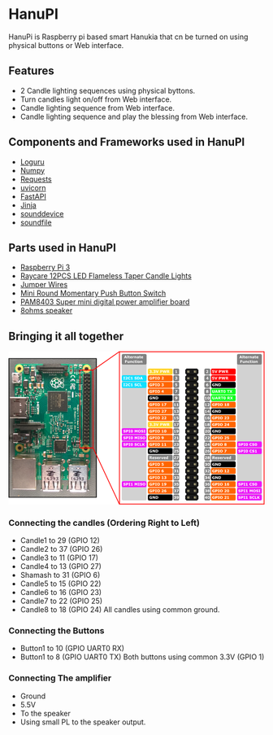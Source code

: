 # HanuPI
HanuPi is Raspberry pi based smart Hanukia that cn be turned on using physical buttons or Web interface.

## Features
- 2 Candle lighting sequences using physical byttons.
- Turn candles light on/off from Web interface.
- Candle lighting sequence from Web interface.
- Candle lighting sequence and play the blessing from Web interface.

## Components and Frameworks used in HanuPI
* [Loguru](https://pypi.org/project/loguru/)
* [Numpy](https://pypi.org/project/numpy/)
* [Requests ](https://pypi.org/project/requests/)
* [uvicorn](https://pypi.org/project/uvicorn/)
* [FastAPI](https://pypi.org/project/fastapi/)
* [Jinja](https://pypi.org/project/Jinja/)
* [sounddevice](https://pypi.org/project/sounddevice/)
* [soundfile](https://pypi.org/project/soundfile/)

## Parts used in HanuPI
* [Raspberry Pi 3]()
* [Raycare 12PCS LED Flameless Taper Candle Lights](https://www.amazon.com/dp/B07DFF3R8K?ref=ppx_yo2ov_dt_b_product_details&th=1)
* [Jumper Wires](https://www.aliexpress.com/item/1899750504.html?spm=a2g0o.order_list.order_list_main.16.63d65e5bOCOYlb)
* [Mini Round Momentary Push Button Switch](https://www.aliexpress.com/item/1005003120023458.html)
* [PAM8403 Super mini digital power amplifier board](https://www.aliexpress.com/item/32846373616.html)
* [8ohms speaker]()

## Bringing it all together

[![Raspberry PI Pinout](https://github.com/t0mer/HanuPI/blob/main/images/rp_pinout.png?raw=true "Raspberry PI Pinout")](https://github.com/t0mer/HanuPI/blob/main/images/rp_pinout.png?raw=true "Raspberry PI Pinout")

### Connecting the candles (Ordering Right to Left)
* Candle1 to 29 (GPIO 12)
* Candle2 to 37 (GPIO 26)
* Candle3 to 11 (GPIO 17)
* Candle4 to 13 (GPIO 27)
* Shamash to 31 (GPIO 6)
* Candle5 to 15 (GPIO 22)
* Candle6 to 16 (GPIO 23)
* Candle7 to 22 (GPIO 25)
* Candle8 to 18 (GPIO 24)
All candles using common ground.

### Connecting the Buttons
* Button1 to 10 (GPIO UART0 RX)
* Button1 to 8 (GPIO UART0 TX)
Both buttons using common 3.3V (GPIO 1)

### Connecting The amplifier
* Ground
* 5.5V
* To the speaker
* Using small PL to the speaker output.